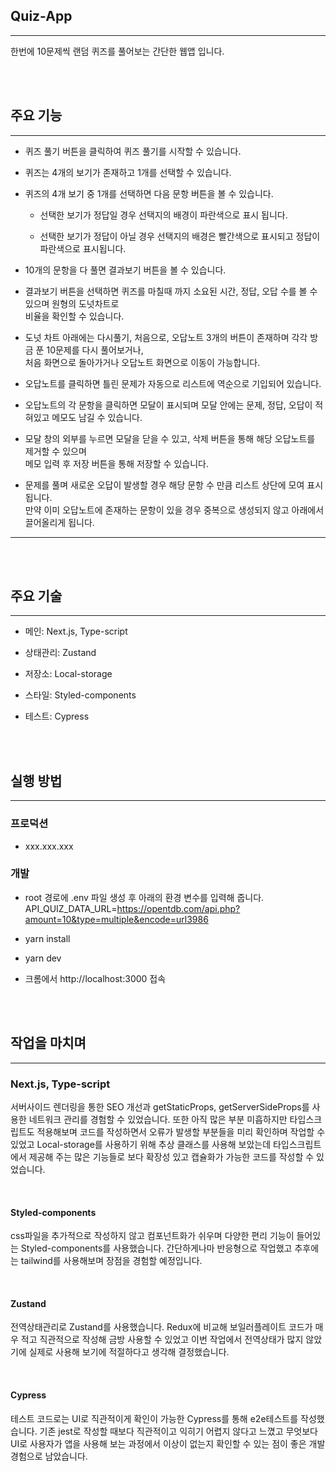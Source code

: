 ## Quiz-App

---

한번에 10문제씩 랜덤 퀴즈를 풀어보는 간단한 웹앱 입니다.

<br/><br/>

## 주요 기능

---

- 퀴즈 풀기 버튼을 클릭하여 퀴즈 풀기를 시작할 수 있습니다.

- 퀴즈는 4개의 보기가 존재하고 1개를 선택할 수 있습니다.

- 퀴즈의 4개 보기 중 1개를 선택하면 다음 문항 버튼을 볼 수 있습니다.

  - 선택한 보기가 정답일 경우 선택지의 배경이 파란색으로 표시 됩니다.

  - 선택한 보기가 정답이 아닐 경우 선택지의 배경은 빨간색으로 표시되고 정답이 파란색으로 표시됩니다.

- 10개의 문항을 다 풀면 결과보기 버튼을 볼 수 있습니다.

- 결과보기 버튼을 선택하면 퀴즈를 마칠때 까지 소요된 시간, 정답, 오답 수를 볼 수 있으며 원형의 도넛차트로  
  비율을 확인할 수 있습니다.

- 도넛 차트 아래에는 다시풀기, 처음으로, 오답노트 3개의 버튼이 존재하며 각각 방금 푼 10문제를 다시 풀어보거나,  
  처음 화면으로 돌아가거나 오답노트 화면으로 이동이 가능합니다.

- 오답노트를 클릭하면 틀린 문제가 자동으로 리스트에 역순으로 기입되어 있습니다.

- 오답노트의 각 문항을 클릭하면 모달이 표시되며 모달 안에는 문제, 정답, 오답이 적혀있고 메모도 남길 수 있습니다.

- 모달 창의 외부를 누르면 모달을 닫을 수 있고, 삭제 버튼을 통해 해당 오답노트를 제거할 수 있으며  
  메모 입력 후 저장 버튼을 통해 저장할 수 있습니다.

- 문제를 풀며 새로운 오답이 발생할 경우 해당 문항 수 만큼 리스트 상단에 모여 표시 됩니다.  
  만약 이미 오답노트에 존재하는 문항이 있을 경우 중복으로 생성되지 않고 아래에서 끌어올리게 됩니다.

---

</br><br/>

## 주요 기술

---

- 메인: Next.js, Type-script

- 상태관리: Zustand

- 저장소: Local-storage

- 스타일: Styled-components

- 테스트: Cypress

</br><br/>

## 실행 방법

---

### 프로덕션

- xxx.xxx.xxx

### 개발

- root 경로에 .env 파일 생성 후 아래의 환경 변수를 입력해 줍니다.  
  API_QUIZ_DATA_URL=https://opentdb.com/api.php?amount=10&type=multiple&encode=url3986

- yarn install

- yarn dev

- 크롬에서 http://localhost:3000 접속

</br></br>

## 작업을 마치며

---

### Next.js, Type-script

서버사이드 렌더링을 통한 SEO 개선과 getStaticProps, getServerSideProps를 사용한 네트워크 관리를 경험할 수 있었습니다.
또한 아직 많은 부분 미흡하지만 타입스크립트도 적용해보며 코드를 작성하면서 오류가 발생할 부분들을 미리 확인하며 작업할 수 있었고 Local-storage를 사용하기 위해 추상 클래스를 사용해 보았는데 타입스크립트에서 제공해 주는 많은 기능들로 보다 확장성 있고 캡슐화가 가능한 코드를 작성할 수 있었습니다.

</br>

#### Styled-components

css파일을 추가적으로 작성하지 않고 컴포넌트화가 쉬우며 다양한 편리 기능이 들어있는 Styled-components를 사용했습니다.
간단하게나마 반응형으로 작업했고 추후에는 tailwind를 사용해보며 장점을 경험할 예정입니다.

</br>

#### Zustand

전역상태관리로 Zustand를 사용했습니다. Redux에 비교해 보일러플레이트 코드가 매우 적고 직관적으로 작성해 금방 사용할 수 있었고 이번 작업에서 전역상태가 많지 않았기에 실제로 사용해 보기에 적절하다고 생각해 결정했습니다.

</br>

#### Cypress

테스트 코드로는 UI로 직관적이게 확인이 가능한 Cypress를 통해 e2e테스트를 작성했습니다.
기존 jest로 작성할 때보다 직관적이고 익히기 어렵지 않다고 느꼈고 무엇보다 UI로 사용자가 앱을 사용해 보는 과정에서
이상이 없는지 확인할 수 있는 점이 좋은 개발경험으로 남았습니다.
